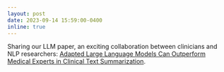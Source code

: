 ```yaml
---
layout: post
date: 2023-09-14 15:59:00-0400
inline: true
---
```


Sharing our LLM paper, an exciting collaboration between clinicians and NLP researchers: [Adapted Large Language Models Can Outperform Medical Experts in Clinical Text Summarization](https://stanfordmimi.github.io/clin-summ/).
